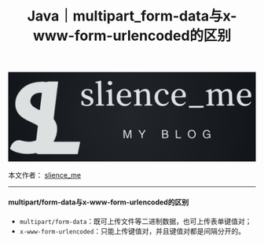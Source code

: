 ﻿---
layout: post
title: Java｜multipart_form-data与x-www-form-urlencoded的区别
categories: [Java]
description: multipart_form-data与x-www-form-urlencoded的区别
keywords: 编程语言, Java
mermaid: false
sequence: false
flow: false
mathjax: false
mindmap: false
mindmap2: false
---

![img](https://raw.githubusercontent.com/slience-me/picGo/master/images/logo_slienceme3.jpeg)

本文作者： [slience_me](https://slienceme.cn/)

---

#### multipart/form-data与x-www-form-urlencoded的区别
- `multipart/form-data`：既可上传文件等二进制数据，也可上传表单键值对；
- `x-www-form-urlencoded`：只能上传键值对，并且键值对都是间隔分开的。
